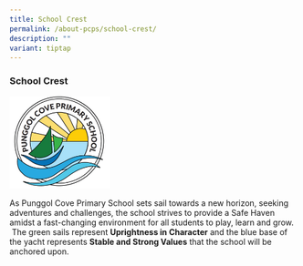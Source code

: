 ```yaml
---
title: School Crest
permalink: /about-pcps/school-crest/
description: ""
variant: tiptap
---
```

<h3>School Crest</h3>
<div class="isomer-image-wrapper">
<img style="width:35%" height="auto" width="100%" src="/images/Logo.jpeg">
</div>
<p>As Punggol Cove Primary School sets sail towards a new horizon, seeking
adventures and challenges, the school strives to provide a Safe Haven amidst
a fast-changing environment for all students to play, learn and grow. &nbsp;The
green sails&nbsp;represent&nbsp;<strong>Uprightness in Character</strong>&nbsp;and
the blue base of the yacht represents&nbsp;<strong>Stable and Strong Values</strong>&nbsp;that
the school will be anchored upon.</p>
<p></p>